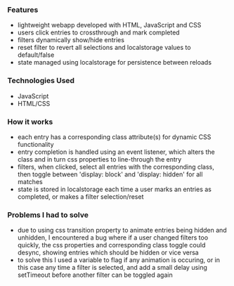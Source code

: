 ### Features
- lightweight webapp developed with HTML, JavaScript and CSS
- users click entries to crossthrough and mark completed
- filters dynamically show/hide entries
- reset filter to revert all selections and localstorage values to default/false
- state managed using localstorage for persistence between reloads

### Technologies Used
- JavaScript
- HTML/CSS

### How it works
- each entry has a corresponding class attribute(s) for dynamic CSS functionality
- entry completion is handled using an event listener, which alters the class and in turn css properties to line-through the entry
- filters, when clicked, select all entries with the corresponding class, then toggle between 'display: block' and 'display: hidden' for all matches
- state is stored in localstorage each time a user marks an entries as completed, or makes a filter selection/reset

### Problems I had to solve
- due to using css transition property to animate entries being hidden and unhidden, I encountered a bug where if a user changed filters too quickly, the css properties and corresponding class toggle could desync, showing entries which should be hidden or vice versa
- to solve this I used a variable to flag if any animation is occuring, or in this case any time a filter is selected, and add a small delay using setTimeout before another filter can be toggled again
